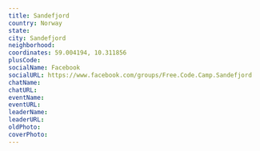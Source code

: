 ```yaml
---
title: Sandefjord
country: Norway
state: 
city: Sandefjord
neighborhood: 
coordinates: 59.004194, 10.311856
plusCode:
socialName: Facebook
socialURL: https://www.facebook.com/groups/Free.Code.Camp.Sandefjord
chatName:
chatURL:
eventName:
eventURL:
leaderName:
leaderURL:
oldPhoto: 
coverPhoto:
---
```

